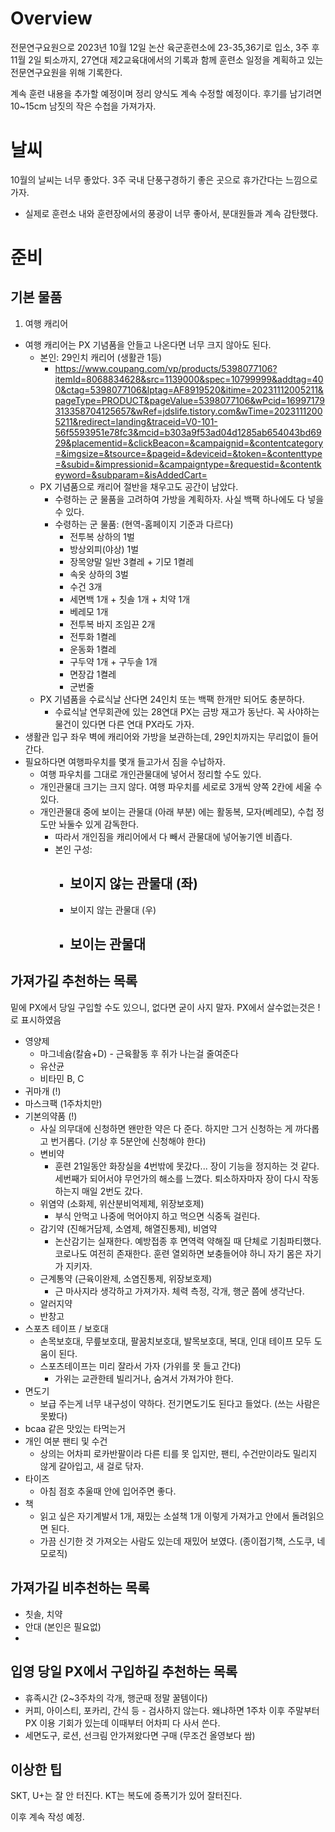 # Overview
전문연구요원으로 2023년 10월 12일 논산 육군훈련소에 23-35,36기로 입소, 3주 후 11월 2일 퇴소까지, 27연대 제2교육대에서의 기록과 함께 훈련소 일정을 계획하고 있는 전문연구요원을 위해 기록한다.

계속 훈련 내용을 추가할 예정이며 정리 양식도 계속 수정할 예정이다. 후기를 남기려면 10~15cm 남짓의 작은 수첩을 가져가자.

# 날씨
10월의 날씨는 너무 좋았다. 3주 국내 단풍구경하기 좋은 곳으로 휴가간다는 느낌으로 가자.
- 실제로 훈련소 내와 훈련장에서의 풍광이 너무 좋아서, 분대원들과 계속 감탄했다.

# 준비
## 기본 물품
1. 여행 캐리어
- 여행 캐리어는 PX 기념품을 안들고 나온다면 너무 크지 않아도 된다.
  - 본인: 29인치 캐리어 (생활관 1등)
    - https://www.coupang.com/vp/products/5398077106?itemId=8068834628&src=1139000&spec=10799999&addtag=400&ctag=5398077106&lptag=AF8919520&itime=20231112005211&pageType=PRODUCT&pageValue=5398077106&wPcid=16997179313358704125657&wRef=jdslife.tistory.com&wTime=20231112005211&redirect=landing&traceid=V0-101-56f5593951e78fc3&mcid=b303a9f53ad04d1285ab654043bd6929&placementid=&clickBeacon=&campaignid=&contentcategory=&imgsize=&tsource=&pageid=&deviceid=&token=&contenttype=&subid=&impressionid=&campaigntype=&requestid=&contentkeyword=&subparam=&isAddedCart=
  - PX 기념품으로 캐리어 절반을 채우고도 공간이 남았다.
    - 수령하는 군 물품을 고려하여 가방을 계획하자. 사실 백팩 하나에도 다 넣을 수 있다.
    - 수령하는 군 물품: (현역-홈페이지 기준과 다르다)
      - 전투복 상하의 1벌
      - 방상외피(야상) 1벌
      - 장목양말 일반 3켤레 + 기모 1켤레
      - 속옷 상하의 3벌
      - 수건 3개
      - 세면백 1개 + 칫솔 1개 + 치약 1개
      - 베레모 1개
      - 전투복 바지 조임끈 2개
      - 전투화 1켤레
      - 운동화 1켤레
      - 구두약 1개 + 구두솔 1개
      - 면장갑 1켤레
      - 군번줄
  - PX 기념품을 수료식날 산다면 24인치 또는 백팩 한개만 되어도 충분하다.
    - 수료식날 연무회관에 있는 28연대 PX는 금방 재고가 동난다. 꼭 사야하는 물건이 있다면 다른 연대 PX라도 가자.
- 생활관 입구 좌우 벽에 캐리어와 가방을 보관하는데, 29인치까지는 무리없이 들어간다.
- 필요하다면 여행파우치를 몇개 들고가서 짐을 수납하자.
  - 여행 파우치를 그대로 개인관물대에 넣어서 정리할 수도 있다.
  - 개인관물대 크기는 크지 않다. 여행 파우치를 세로로 3개씩 양쪽 2칸에 세울 수 있다.
  - 개인관물대 중에 보이는 관물대 (아래 부분) 에는 활동복, 모자(베레모), 수첩 정도만 놔둘수 있게 감독한다.
    - 따라서 개인짐을 캐리어에서 다 빼서 관물대에 넣어놓기엔 비좁다.
    - 본인 구성:
      - 보이지 않는 관물대 (좌)
        - 
      - 보이지 않는 관물대 (우)
      - 보이는 관물대
        - 
     
## 가져가길 추천하는 목록
밑에 PX에서 당일 구입할 수도 있으니, 없다면 굳이 사지 말자. PX에서 살수없는것은 !로 표시하였음
   - 영양제
     - 마그네슘(칼슘+D) - 근육활동 후 쥐가 나는걸 줄여준다
     - 유산균
     - 비타민 B, C
   - 귀마개 (!)
   - 마스크팩 (1주차치만)
   - 기본의약품 (!)
     - 사실 의무대에 신청하면 왠만한 약은 다 준다. 하지만 그거 신청하는 게 까다롭고 번거롭다. (기상 후 5분안에 신청해야 한다)
     - 변비약
       - 훈련 21일동안 화장실을 4번밖에 못갔다... 장이 기능을 정지하는 것 같다. 세번째가 되어서야 무언가의 해소를 느꼈다. 퇴소하자마자 장이 다시 작동하는지 매일 2번도 갔다.
     - 위염약 (소화제, 위산분비억제제, 위장보호제)
       - 부식 안먹고 나중에 먹어야지 하고 먹으면 식중독 걸린다.
     - 감기약 (진해거담제, 소염제, 해열진통제), 비염약
       - 논산감기는 실재한다. 예방접종 후 면역력 약해질 때 단체로 기침파티했다. 코로나도 여전히 존재한다. 훈련 열외하면 보충들어야 하니 자기 몸은 자기가 지키자.
     - 근계통약 (근육이완제, 소염진통제, 위장보호제)
       - 근 마사지라 생각하고 가져가자. 체력 측정, 각개, 행군 쯤에 생각난다.
     - 알러지약
     - 반창고
  - 스포츠 테이프 / 보호대
    - 손목보호대, 무릎보호대, 팔꿈치보호대, 발목보호대, 복대, 인대 테이프 모두 도움이 된다.
    - 스포츠테이프는 미리 잘라서 가자 (가위를 못 들고 간다)
      - 가위는 교관한테 빌리거나, 숨겨서 가져가야 한다.
  - 면도기
    - 보급 주는게 너무 내구성이 약하다. 전기면도기도 된다고 들었다. (쓰는 사람은 못봤다)
  - bcaa 같은 맛있는 타먹는거
  - 개인 여분 팬티 및 수건
    - 상의는 어차피 로카반팔이라 다른 티를 못 입지만, 팬티, 수건만이라도 밀리지 않게 갈아입고, 새 걸로 닦자.
  - 타이즈
    - 아침 점호 추울때 안에 입어주면 좋다.
  - 책
    - 읽고 싶은 자기계발서 1개, 재밌는 소설책 1개 이렇게 가져가고 안에서 돌려읽으면 된다.
    - 가끔 신기한 것 가져오는 사람도 있는데 재밌어 보였다. (종이접기책, 스도쿠, 네모로직)
  
## 가져가길 비추천하는 목록
   - 칫솔, 치약
   - 안대 (본인은 필요없)
   - 

## 입영 당일 PX에서 구입하길 추천하는 목록
   - 휴족시간 (2~3주차의 각개, 행군때 정말 꿀템이다)
   - 커피, 아이스티, 포카리, 간식 등
    - 검사하지 않는다. 왜냐하면 1주차 이후 주말부터 PX 이용 기회가 있는데 이때부터 어차피 다 사서 쓴다.
   - 세면도구, 로션, 선크림 안가져왔다면 구매 (무조건 올영보다 쌈)

## 이상한 팁
SKT, U+는 잘 안 터진다. KT는 복도에 증폭기가 있어 잘터진다.
     
이후 계속 작성 예정.

